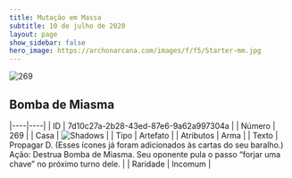 ```yaml
---
title: Mutação em Massa
subtitle: 10 de julho de 2020
layout: page
show_sidebar: false
hero_image: https://archonarcana.com/images/f/f5/Starter-mm.jpg
---
```


![269](https://cdn.keyforgegame.com/media/card_front/pt/479_269_C9C57R97WW83_pt.png)

## Bomba de Miasma

|----|----|
| ID | 7d10c27a-2b28-43ed-87e6-9a62a997304a |
| Número | 269 |
| Casa | ![Shadows](https://archonarcana.com/images/thumb/e/ee/Shadows.png/22px-Shadows.png "Sombras") |
| Tipo | Artefato |
| Atributos | Arma |
| Texto | Propagar D. (Esses ícones já foram adicionados às cartas do seu baralho.) Ação: Destrua Bomba de Miasma.  Seu oponente pula o passo “forjar  uma chave” no próximo turno dele. |
| Raridade | Incomum |
